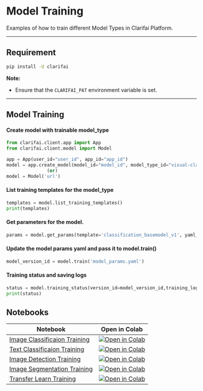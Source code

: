 # Model Training
Examples of how to train different Model Types in Clarifai Platform.



---
## Requirement
```bash
pip install -U clarifai
```

**Note:**

- Ensure that the `CLARIFAI_PAT` environment variable is set.
---

## Model Training



#### Create model with trainable model_type
```python
from clarifai.client.app import App
from clarifai.client.model import Model

app = App(user_id="user_id", app_id="app_id")
model = app.create_model(model_id="model_id", model_type_id="visual-classifier")
               (or)
model = Model('url')
```

#### List training templates for the model_type
```python
templates = model.list_training_templates()
print(templates)
```

#### Get parameters for the model.
```python
params = model.get_params(template='classification_basemodel_v1', yaml_file='model_params.yaml')
```

#### Update the model params yaml and pass it to model.train()
```python
model_version_id = model.train('model_params.yaml')
```

#### Training status and saving logs
```python
status = model.training_status(version_id=model_version_id,training_logs=True)
print(status)
```


## Notebooks
| Notebook | Open in Colab |
| ----------- | ----------- |
| [Image Classificaion Training](image-classification_training.ipynb) | [![Open in Colab](https://colab.research.google.com/assets/colab-badge.svg)](https://colab.research.google.com/github/Clarifai/examples/blob/main/models/model_train/image-classification_training.ipynb) |
| [Text Classificaion Training](text-classification_training.ipynb) | [![Open in Colab](https://colab.research.google.com/assets/colab-badge.svg)](https://colab.research.google.com/github/Clarifai/examples/blob/main/models/model_train/text-classification_training.ipynb) |
| [Image Detection Training](image-detection_training.ipynb) | [![Open in Colab](https://colab.research.google.com/assets/colab-badge.svg)](https://colab.research.google.com/github/Clarifai/examples/blob/main/models/model_train/image-detection_training.ipynb) |
| [Image Segmentation Training](image-segmentation_training.ipynb) | [![Open in Colab](https://colab.research.google.com/assets/colab-badge.svg)](https://colab.research.google.com/github/Clarifai/examples/blob/main/models/model_train/image-segmentation_training.ipynb) |
| [Transfer Learn Training](transfer-learn.ipynb) | [![Open in Colab](https://colab.research.google.com/assets/colab-badge.svg)](https://colab.research.google.com/github/Clarifai/examples/blob/main/models/model_train/transfer-learn.ipynb) |